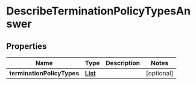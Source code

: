 

# DescribeTerminationPolicyTypesAnswer


## Properties

| Name | Type | Description | Notes |
|------------ | ------------- | ------------- | -------------|
|**terminationPolicyTypes** | [**List**](List.md) |  |  [optional] |



